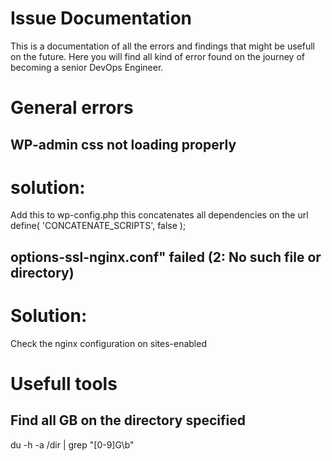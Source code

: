 # Issue Documentation
This is a documentation of all the errors and findings that might be usefull on the future. Here you will find all kind of error found on the journey of becoming a senior DevOps Engineer.

# General errors

## WP-admin css not loading properly
# solution:
Add this to wp-config.php this concatenates all dependencies on the url
define( 'CONCATENATE_SCRIPTS', false );

## options-ssl-nginx.conf" failed (2: No such file or directory)
# Solution:
Check the nginx configuration on sites-enabled

# Usefull tools

## Find all GB on the directory specified
du -h -a /dir | grep "[0-9]G\b"
